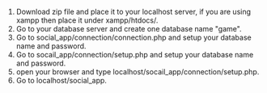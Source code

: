 1) Download zip file and place it to your localhost server, if you are using xampp then place it under xampp/htdocs/.
2) Go to your database server and create one database name "game".
3) Go to social_app/connection/connection.php and setup your database name and password.
4) Go to socail_app/connection/setup.php and setup your database name and password.
5) open your browser and type localhost/socail_app/connection/setup.php.
6) Go to localhost/social_app.
